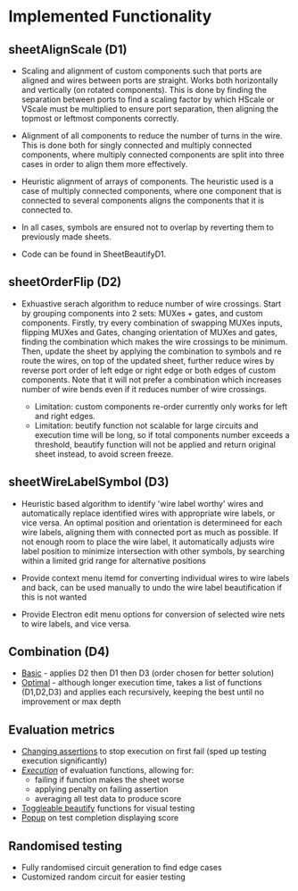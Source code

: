 # Implemented Functionality

## sheetAlignScale (D1)
- Scaling and alignment of custom components such that ports are aligned and wires between ports are straight. Works both horizontally and vertically (on rotated components). This is done by finding the separation between ports to find a scaling factor by which HScale or VScale must be multiplied to ensure port separation, then aligning the topmost or leftmost components correctly.

- Alignment of all components to reduce the number of turns in the wire. This is done both for singly connected and multiply connected components, where multiply connected components are split into three cases in order to align them more effectively.

- Heuristic alignment of arrays of components. The heuristic used is a case of multiply connected components, where one component that is connected to several components aligns the components that it is connected to. 

- In all cases, symbols are ensured not to overlap by reverting them to previously made sheets.

- Code can be found in SheetBeautifyD1.


## sheetOrderFlip (D2)
- Exhuastive serach algorithm to reduce number of wire crossings. Start by grouping components into 2 sets: MUXes + gates, and custom components. Firstly, try every combination of swapping MUXes inputs, flipping MUXes and Gates, changing orientation of MUXes and gates, finding the combination which makes the wire crossings to be minimum. Then, update the sheet by applying the combination to symbols and re route the wires, on top of the updated sheet, further reduce wires by reverse port order of left edge or right edge or both edges of custom components. Note that it will not prefer a combination which increases number of wire bends even if it reduces number of wire crossings.

    - Limitation: custom components re-order currently only works for left and right edges. 
    - Limitation: beutify function not scalable for large circuits and execution time will be long, so if total components number exceeds a threshold, beautify function will not be applied and return original sheet instead, to avoid screen freeze.



## sheetWireLabelSymbol (D3)

- Heuristic based algorithm to identify 'wire label worthy' wires and automatically replace identified wires with appropriate wire labels, or vice versa. An optimal position and orientation is determineed for each wire labels, aligning them with connected port as much as possible. If not enough room to place the wire label, it automatically adjusts wire label position to minimize intersection with other symbols, by searching within a limited grid range for alternative positions

- Provide context menu itemd for converting individual wires to wire labels and back, can be used manually to undo the wire label beautification if this is not wanted

- Provide Electron edit menu options for conversion of selected wire nets to wire labels, and vice versa.


## Combination (D4)
- <u>Basic</u> - applies D2 then D1 then D3 (order chosen for better solution)
- <u>Optimal</u> - although longer execution time, takes a list of functions (D1,D2,D3) and applies each recursively, keeping the best until no improvement or max depth


## Evaluation metrics
- <u>Changing assertions</u> to stop execution on first fail (sped up testing execution significantly)
- <u>*Execution*</u> of evaluation functions, allowing for: 
    - failing if function makes the sheet worse  
    - applying penalty on failing assertion
    - averaging all test data to produce score
- <u>Toggleable beautify</u> functions for visual testing
- <u>Popup</u> on test completion displaying score


## Randomised testing
- Fully randomised circuit generation to find edge cases
- Customized random circuit for easier testing